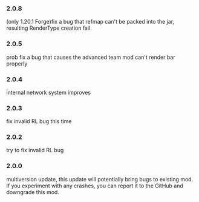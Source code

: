 ### 2.0.8
(only 1.20.1 Forge)fix a bug that refmap can't be packed into the jar, resulting RenderType creation fail.

### 2.0.5
prob fix a bug that causes the advanced team mod can't render bar properly

### 2.0.4
internal network system improves

### 2.0.3
fix invalid RL bug this time

### 2.0.2
try to fix invalid RL bug

### 2.0.0
multiversion update, this update will potentially bring bugs to existing mod. If you experiment with any crashes, you can report it to the GitHub and downgrade this mod.
